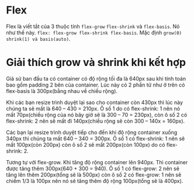 # Flex

Flex là viết tắt của 3 thuộc tính `flex-grow` `flex-shrink` và `flex-basis`. Nó như thế này. `flex: flex-grow flex-shrink flex-basis`. Mặc định `grow(0) shrink(1) và basis(auto)`.

# Giải thích grow và shrink khi kết hợp
Giả sử ban đầu ta có container có độ rộng tối đa là 640px sau khi tính toán bao gồm padding 2 bên của container. Lúc này có 2 phần tử như ở trên có flex-basis là 300px(bằng nhau về chiều rộng).

Khi các bạn resize trình duyệt lại sao cho container còn 430px thì lúc này chúng ta sẽ mất là 640 – 430 =  210px. Ô số 1 do có flex-shrink: 1 nên nó mất 70px(chiều rộng của nó bây giờ sẽ là 300 – 70 = 230px), còn ô số 2 có flex-shrink: 2 nên sẽ mất đi 140px(chiều rộng sẽ còn 300 – 140x = 160px).

Các bạn lại resize trình duyệt tiếp cho đến khi độ rộng container xuống 340px thì chúng ta mất 640 – 340  = 300px. Ô số 1 có flex-shrink: 1 nên sẽ mất 100px(còn 200px) còn ô số 2 sẽ mất 200px(còn 100px) do có flex-shrink: 2.

Tương tự với flex-grow. Khi tăng độ rộng container lên 940px. Thì container được tăng thêm 300px(640 + 300 = 940). Ô số 1 có flex-grow: 2 nên sẽ tăng lên thêm 200px(tổng sẽ là 500px) còn ô số 2 có flex-grow: 1 nên sẽ chiếm 1/3 là 100px nên nó sẽ tăng thêm độ rộng 100px(tổng sẽ là 400px).